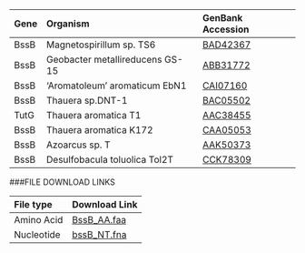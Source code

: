Gene | Organism | GenBank Accession |
 :--- | :--- | :--- |
| BssB | Magnetospirillum sp. TS6 | [BAD42367](http://www.ncbi.nlm.nih.gov/protein/BAD42367) |
| BssB | Geobacter metallireducens GS-15 | [ABB31772](http://www.ncbi.nlm.nih.gov/protein/ABB31772) |
| BssB | ‘Aromatoleum’ aromaticum EbN1 | [CAI07160](http://www.ncbi.nlm.nih.gov/protein/CAI07160) |
| BssB | Thauera sp.DNT-1 | [BAC05502](http://www.ncbi.nlm.nih.gov/protein/BAC05502) |
| TutG | Thauera aromatica T1 | [AAC38455](http://www.ncbi.nlm.nih.gov/protein/AAC38455) |
| BssB | Thauera aromatica K172 | [CAA05053](http://www.ncbi.nlm.nih.gov/protein/CAA05053) |
| BssB | Azoarcus sp. T | [AAK50373](http://www.ncbi.nlm.nih.gov/protein/AAK50373) |
| BssB | Desulfobacula toluolica Tol2T | [CCK78309](http://www.ncbi.nlm.nih.gov/protein/CCK78309) |

###FILE DOWNLOAD LINKS

 File type | Download Link |
 :--- | :---------- | 
| Amino Acid | [BssB_AA.faa](amino_acid/BssB_AA.faa) |
| Nucleotide | [bssB_NT.fna](nucleotide/bssB_NT.fna) |

